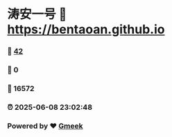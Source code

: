 # 涛安一号 :link: https://bentaoan.github.io 
### :page_facing_up: [42](https://bentaoan.github.io/tag.html) 
### :speech_balloon: 0 
### :hibiscus: 16572 
### :alarm_clock: 2025-06-08 23:02:48 
### Powered by :heart: [Gmeek](https://github.com/Meekdai/Gmeek)
